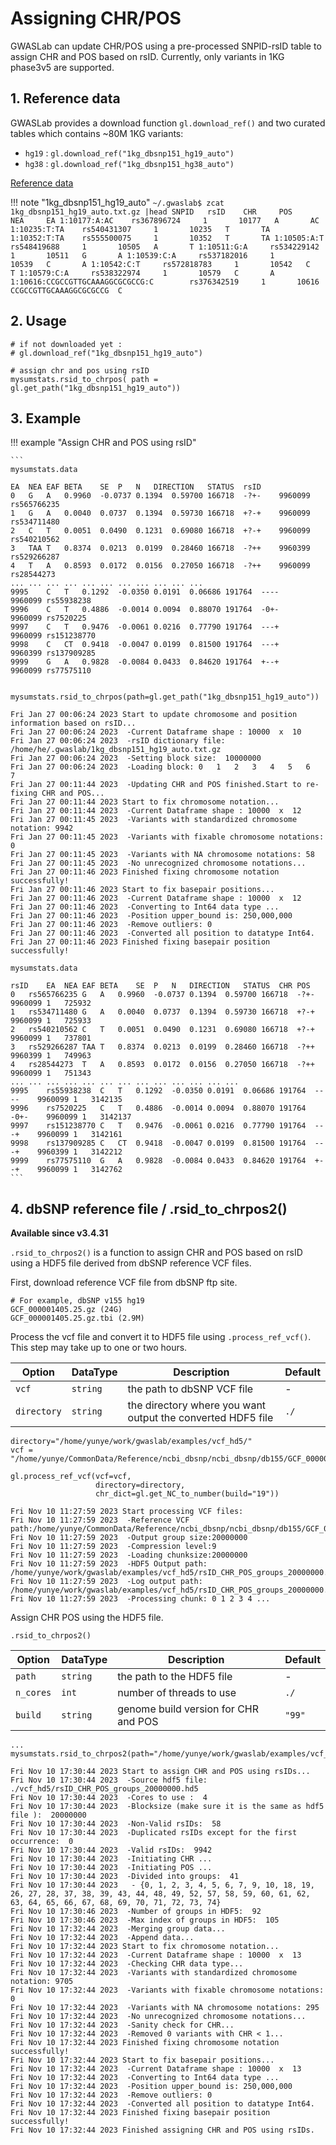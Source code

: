 # Assigning CHR/POS

GWASLab can update CHR/POS using a pre-processed SNPID-rsID table to assign CHR and POS based on rsID. Currently, only variants in 1KG phase3v5 are supported.  


## 1. Reference data
GWASLab provides a download function `gl.download_ref()` and two curated tables which contains ~80M 1KG variants:

- `hg19` : `gl.download_ref("1kg_dbsnp151_hg19_auto")`
- `hg38` : `gl.download_ref("1kg_dbsnp151_hg38_auto")`

[Reference data](https://cloufield.github.io/gwaslab/Reference/)

!!! note "1kg_dbsnp151_hg19_auto"
    ```
    ~/.gwaslab$ zcat 1kg_dbsnp151_hg19_auto.txt.gz |head
    SNPID   rsID    CHR     POS     NEA     EA
    1:10177:A:AC    rs367896724     1       10177   A       AC
    1:10235:T:TA    rs540431307     1       10235   T       TA
    1:10352:T:TA    rs555500075     1       10352   T       TA
    1:10505:A:T     rs548419688     1       10505   A       T
    1:10511:G:A     rs534229142     1       10511   G       A
    1:10539:C:A     rs537182016     1       10539   C       A
    1:10542:C:T     rs572818783     1       10542   C       T
    1:10579:C:A     rs538322974     1       10579   C       A
    1:10616:CCGCCGTTGCAAAGGCGCGCCG:C        rs376342519     1       10616   CCGCCGTTGCAAAGGCGCGCCG  C
    ```

## 2. Usage

```
# if not downloaded yet :
# gl.download_ref("1kg_dbsnp151_hg19_auto")

# assign chr and pos using rsID
mysumstats.rsid_to_chrpos( path = gl.get_path("1kg_dbsnp151_hg19_auto"))
```


## 3. Example 

!!! example "Assign CHR and POS using rsID"

    ```
    mysumstats.data
    
    EA	NEA	EAF	BETA	SE	P	N	DIRECTION	STATUS	rsID
    0	G	A	0.9960	-0.0737	0.1394	0.59700	166718	-?+-	9960099	rs565766235
    1	G	A	0.0040	0.0737	0.1394	0.59730	166718	+?-+	9960099	rs534711480
    2	C	T	0.0051	0.0490	0.1231	0.69080	166718	+?-+	9960099	rs540210562
    3	TAA	T	0.8374	0.0213	0.0199	0.28460	166718	-?++	9960399	rs529266287
    4	T	A	0.8593	0.0172	0.0156	0.27050	166718	-?++	9960099	rs28544273
    ...	...	...	...	...	...	...	...	...	...	...
    9995	C	T	0.1292	-0.0350	0.0191	0.06686	191764	----	9960099	rs55938238
    9996	C	T	0.4886	-0.0014	0.0094	0.88070	191764	-0+-	9960099	rs7520225
    9997	C	T	0.9476	-0.0061	0.0216	0.77790	191764	---+	9960099	rs151238770
    9998	C	CT	0.9418	-0.0047	0.0199	0.81500	191764	---+	9960399	rs137909285
    9999	G	A	0.9828	-0.0084	0.0433	0.84620	191764	+--+	9960099	rs77575110
    
    
    mysumstats.rsid_to_chrpos(path=gl.get_path("1kg_dbsnp151_hg19_auto"))
    
    Fri Jan 27 00:06:24 2023 Start to update chromosome and position information based on rsID...
    Fri Jan 27 00:06:24 2023  -Current Dataframe shape : 10000  x  10
    Fri Jan 27 00:06:24 2023  -rsID dictionary file: /home/he/.gwaslab/1kg_dbsnp151_hg19_auto.txt.gz
    Fri Jan 27 00:06:24 2023  -Setting block size:  10000000
    Fri Jan 27 00:06:24 2023  -Loading block: 0   1   2   3   4   5   6   7   
    Fri Jan 27 00:11:44 2023  -Updating CHR and POS finished.Start to re-fixing CHR and POS... 
    Fri Jan 27 00:11:44 2023 Start to fix chromosome notation...
    Fri Jan 27 00:11:44 2023  -Current Dataframe shape : 10000  x  12
    Fri Jan 27 00:11:45 2023  -Variants with standardized chromosome notation: 9942
    Fri Jan 27 00:11:45 2023  -Variants with fixable chromosome notations: 0
    Fri Jan 27 00:11:45 2023  -Variants with NA chromosome notations: 58
    Fri Jan 27 00:11:45 2023  -No unrecognized chromosome notations...
    Fri Jan 27 00:11:46 2023 Finished fixing chromosome notation successfully!
    Fri Jan 27 00:11:46 2023 Start to fix basepair positions...
    Fri Jan 27 00:11:46 2023  -Current Dataframe shape : 10000  x  12
    Fri Jan 27 00:11:46 2023  -Converting to Int64 data type ...
    Fri Jan 27 00:11:46 2023  -Position upper_bound is: 250,000,000
    Fri Jan 27 00:11:46 2023  -Remove outliers: 0
    Fri Jan 27 00:11:46 2023  -Converted all position to datatype Int64.
    Fri Jan 27 00:11:46 2023 Finished fixing basepair position successfully!
    
    mysumstats.data
    
    rsID	EA	NEA	EAF	BETA	SE	P	N	DIRECTION	STATUS	CHR	POS
    0	rs565766235	G	A	0.9960	-0.0737	0.1394	0.59700	166718	-?+-	9960099	1	725932
    1	rs534711480	G	A	0.0040	0.0737	0.1394	0.59730	166718	+?-+	9960099	1	725933
    2	rs540210562	C	T	0.0051	0.0490	0.1231	0.69080	166718	+?-+	9960099	1	737801
    3	rs529266287	TAA	T	0.8374	0.0213	0.0199	0.28460	166718	-?++	9960399	1	749963
    4	rs28544273	T	A	0.8593	0.0172	0.0156	0.27050	166718	-?++	9960099	1	751343
    ...	...	...	...	...	...	...	...	...	...	...	...	...
    9995	rs55938238	C	T	0.1292	-0.0350	0.0191	0.06686	191764	----	9960099	1	3142135
    9996	rs7520225	C	T	0.4886	-0.0014	0.0094	0.88070	191764	-0+-	9960099	1	3142137
    9997	rs151238770	C	T	0.9476	-0.0061	0.0216	0.77790	191764	---+	9960099	1	3142161
    9998	rs137909285	C	CT	0.9418	-0.0047	0.0199	0.81500	191764	---+	9960399	1	3142212
    9999	rs77575110	G	A	0.9828	-0.0084	0.0433	0.84620	191764	+--+	9960099	1	3142762
    ```


## 4. dbSNP reference file / .rsid_to_chrpos2()

**Available since v3.4.31**

`.rsid_to_chrpos2()` is a function to assign CHR and POS based on rsID using a HDF5 file derived from dbSNP reference VCF files.


First, download reference VCF file from dbSNP ftp site.

```
# For example, dbSNP v155 hg19
GCF_000001405.25.gz (24G)
GCF_000001405.25.gz.tbi (2.9M)
```

Process the vcf file and convert it to HDF5 file using `.process_ref_vcf()`. This step may take up to one or two hours.

|Option|DataType|Description|Default|
|-|-|-|-|
|`vcf`|`string`|the path to dbSNP VCF file|-|
|`directory`|`string`|the directory where you want output the converted HDF5 file|`./`|

```
directory="/home/yunye/work/gwaslab/examples/vcf_hd5/"
vcf = "/home/yunye/CommonData/Reference/ncbi_dbsnp/ncbi_dbsnp/db155/GCF_000001405.25.gz"

gl.process_ref_vcf(vcf=vcf,
                   directory=directory,
                   chr_dict=gl.get_NC_to_number(build="19"))

Fri Nov 10 11:27:59 2023 Start processing VCF files:
Fri Nov 10 11:27:59 2023  -Reference VCF path:/home/yunye/CommonData/Reference/ncbi_dbsnp/ncbi_dbsnp/db155/GCF_000001405.25.gz
Fri Nov 10 11:27:59 2023  -Output group size:20000000
Fri Nov 10 11:27:59 2023  -Compression level:9
Fri Nov 10 11:27:59 2023  -Loading chunksize:20000000
Fri Nov 10 11:27:59 2023  -HDF5 Output path: /home/yunye/work/gwaslab/examples/vcf_hd5/rsID_CHR_POS_groups_20000000.h5
Fri Nov 10 11:27:59 2023  -Log output path: /home/yunye/work/gwaslab/examples/vcf_hd5/rsID_CHR_POS_groups_20000000.log
Fri Nov 10 11:27:59 2023  -Processing chunk: 0 1 2 3 4 ...
```

Assign CHR POS using the HDF5 file. 

`.rsid_to_chrpos2()`

|Option|DataType|Description|Default|
|-|-|-|-|
|`path`|`string`|the path to the HDF5 file|-|
|`n_cores`|`int`|number of threads to use|`./`|
|`build`|`string`|genome build version for CHR and POS|`"99"`|

```
...
mysumstats.rsid_to_chrpos2(path="/home/yunye/work/gwaslab/examples/vcf_hd5/rsID_CHR_POS_groups_20000000.h5")

Fri Nov 10 17:30:44 2023 Start to assign CHR and POS using rsIDs... 
Fri Nov 10 17:30:44 2023  -Source hdf5 file:  ./vcf_hd5/rsID_CHR_POS_groups_20000000.hd5
Fri Nov 10 17:30:44 2023  -Cores to use :  4
Fri Nov 10 17:30:44 2023  -Blocksize (make sure it is the same as hdf5 file ):  20000000
Fri Nov 10 17:30:44 2023  -Non-Valid rsIDs:  58
Fri Nov 10 17:30:44 2023  -Duplicated rsIDs except for the first occurrence:  0
Fri Nov 10 17:30:44 2023  -Valid rsIDs:  9942
Fri Nov 10 17:30:44 2023  -Initiating CHR ... 
Fri Nov 10 17:30:44 2023  -Initiating POS ... 
Fri Nov 10 17:30:44 2023  -Divided into groups:  41
Fri Nov 10 17:30:44 2023   - {0, 1, 2, 3, 4, 5, 6, 7, 9, 10, 18, 19, 26, 27, 28, 37, 38, 39, 43, 44, 48, 49, 52, 57, 58, 59, 60, 61, 62, 63, 64, 65, 66, 67, 68, 69, 70, 71, 72, 73, 74}
Fri Nov 10 17:30:46 2023  -Number of groups in HDF5:  92
Fri Nov 10 17:30:46 2023  -Max index of groups in HDF5:  105
Fri Nov 10 17:32:44 2023  -Merging group data... 
Fri Nov 10 17:32:44 2023  -Append data... 
Fri Nov 10 17:32:44 2023 Start to fix chromosome notation...
Fri Nov 10 17:32:44 2023  -Current Dataframe shape : 10000  x  13
Fri Nov 10 17:32:44 2023  -Checking CHR data type...
Fri Nov 10 17:32:44 2023  -Variants with standardized chromosome notation: 9705
Fri Nov 10 17:32:44 2023  -Variants with fixable chromosome notations: 0
Fri Nov 10 17:32:44 2023  -Variants with NA chromosome notations: 295
Fri Nov 10 17:32:44 2023  -No unrecognized chromosome notations...
Fri Nov 10 17:32:44 2023  -Sanity check for CHR...
Fri Nov 10 17:32:44 2023  -Removed 0 variants with CHR < 1...
Fri Nov 10 17:32:44 2023 Finished fixing chromosome notation successfully!
Fri Nov 10 17:32:44 2023 Start to fix basepair positions...
Fri Nov 10 17:32:44 2023  -Current Dataframe shape : 10000  x  13
Fri Nov 10 17:32:44 2023  -Converting to Int64 data type ...
Fri Nov 10 17:32:44 2023  -Position upper_bound is: 250,000,000
Fri Nov 10 17:32:44 2023  -Remove outliers: 0
Fri Nov 10 17:32:44 2023  -Converted all position to datatype Int64.
Fri Nov 10 17:32:44 2023 Finished fixing basepair position successfully!
Fri Nov 10 17:32:44 2023 Finished assigning CHR and POS using rsIDs.
```